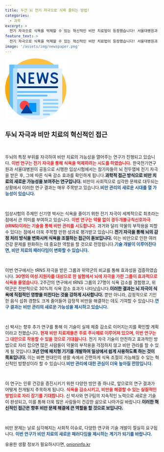 ```yaml
---
title: 두건 뇌 전기 자극으로 식욕 줄이는 방법!
categories:
  - 과학
excerpt: >
  전기 자극으로 식욕을 억제할 수 있는 혁신적인 비만 치료법이 등장했습니다! 서울대병원과 한국전기연구원 공동 연구팀이 세계 최초로 진행한 임상시험에서, 두뇌 자극이 식욕 감소에 효과적임을 입증했습니다. 비만 치료의 새로운 패러다임이 열리고 있습니다. 클릭하고 자세한 내용을 확인하세요!
feature_text: >
  전기 자극으로 식욕을 억제할 수 있는 혁신적인 비만 치료법이 등장했습니다! 서울대병원과 한국전기연구원 공동 연구팀이 세계 최초로 진행한 임상시험에서, 두뇌 자극이 식욕 감소에 효과적임을 입증했습니다. 비만 치료의 새로운 패러다임이 열리고 있습니다. 클릭하고 자세한 내용을 확인하세요!
image: '/assets/img/newspaper.png'
---
```


<p><img src="/assets/img/newspaper.png" alt="kimp 속보" /></p>

<h2 data-ke-size="size26">두뇌 자극과 비만 치료의 혁신적인 접근</h2>

<p data-ke-size="size16">&nbsp;</p>

<p>두뇌의 특정 부위를 자극하여 비만 치료의 가능성을 열어주는 연구가 진행되고 있습니다. <b><span style="color: #ee2323;">이번 연구는 전기 자극을 통해 식욕을 억제하려는 시도를 하였습니다.</span></b> 한국전기연구원과 서울대병원이 공동으로 시행한 임상시험에서는 참가자들이 뇌 전두엽에 전기 자극을 받은 후, 그에 따른 식욕 감소 효과를 확인하게 됩니다.<b><span style="background-color: #21538527;">과학적 접근 방식으로 비만 치료의 새로운 가능성을 보여주는 연구입니다.</span></b> 비만이 사회적으로 심각한 문제로 대두되는 상황에서 이러한 연구 결과는 매우 주목받고 있습니다.<b><span style="color: #1a5490;">비만 관리의 새로운 시대를 열 가능성이 있습니다.</span></b></p>

<p data-ke-size="size16">&nbsp;</p>

<p>임상시험의 주체인 신기영 박사는 식욕을 줄이기 위한 전기 자극이 세계적으로 최초라는 점에서 큰 의미를 부여하고 있습니다. <b><span style="color: #ee2323;">이번 연구는 약물 없이 경두개불규칙신호자극(tRNS)이라는 기술을 통해 비만 관리를 시도합니다.</span></b> 과거와 달리 약물의 부작용을 피할 수 있다는 점에서 더욱 주목할 만한 성과로 평가받고 있습니다.<b><span style="background-color: #21538527;">전기 자극을 통해 뇌의 감정 처리 방식을 변화시켜 식욕을 조절하는 접근이 돋보입니다.</span></b> 이는 비만으로 인한 여러 건강 문제를 완화하는 데 중요한 역할을 할 것으로 전망됩니다.<b><span style="color: #1a5490;">기술 개발이 이루어진다면, 비만 치료의 패러다임이 변화할 수 있습니다.</span></b></p>

<p data-ke-size="size16">&nbsp;</p>

<p>이번 연구에서는 tRNS 자극을 받은 그룹과 위약군의 비교를 통해 효과성을 검증하였습니다. <b><span style="color: #ee2323;">30명의 여성 지원자를 대상으로 한 실험에서 뇌에 자극을 가한 그룹이 효과적으로 식욕을 줄였습니다.</span></b> 2주간의 연구에서 tRNS 그룹의 27명이 식욕 감소를 경험했고, 위약군은 전반적으로 30%의 식욕 감소 효과가 나타났습니다.<b><span style="background-color: #21538527;">이러한 결과는 뇌 자극이 식욕에 직접적인 영향을 미친다는 것을 강하게 시사합니다.</span></b> 뿐만 아니라, 감정적으로 기인한 음식 섭취 경향도 크게 줄어들어 감정적 비만을 해결하는 데도 기여할 수 있습니다.<b><span style="color: #1a5490;">연구 결과는 비만 관리의 새로운 가능성을 제시하고 있습니다.</span></b></p>

<p data-ke-size="size16">&nbsp;</p>

<p>신 박사는 향후 추가 연구를 통해 이 기술이 실제 체중 감소로 이어지는지를 확인할 계획이라고 전했습니다. <b><span style="color: #ee2323;">현재 비만 치료제들은 주로 주사제로 이루어져 있으며, 이번 연구는 그 대안으로 작용할 수 있을 것으로 기대됩니다.</span></b> 전기 자극 기술이 안전하고 효과적인 방법으로 자리 잡으면 많은 사람들이 약물의 부작용을 걱정하지 않고 비만 관리를 할 수 있게 될 것입니다.<b><span style="background-color: #21538527;">3년 안에 패치형 기기를 개발하여 일상에서 쉽게 사용하도록 하는 것이 목표입니다.</span></b> 이는 바쁜 현대인의 생활 속에서 간편하게 식욕 조절이 가능해질 수 있는 혁신적인 방향성이라 할 수 있습니다.<b><span style="color: #1a5490;">비만 관리에 대한 관심이 더욱 높아질 전망입니다.</span></b></p>

<p data-ke-size="size16">&nbsp;</p>

<p>이 연구는 인류 건강을 증진시키기 위한 다양한 방안 중 하나로, 앞으로의 연구 결과가 어떻게 전개될지 주목하게 됩니다. <b><span style="color: #ee2323;">식욕을 감소시키고, 비만을 해결할 수 있는 실질적인 방법으로 자리 잡기를 기대합니다.</span></b> 신 박사와 연구팀의 지속적인 노력으로 새로운 기술이 완성되고, 이를 통해 더욱 많은 사람들이 건강한 삶으로 나아가길 바랍니다.<b><span style="background-color: #21538527;">이러한 혁신적인 접근은 향후 비만 문제 해결에 큰 역할을 할 것으로 보입니다.</span></b> </p>

<p data-ke-size="size16">&nbsp;</p>

<p>비만 문제는 날로 심각해지는 사회적 이슈로, 다양한 연구와 기술 개발이 절실히 요구됩니다. <b><span style="color: #1a5490;">이번 연구가 비만 치료의 새로운 패러다임을 제시하는 계기가 되기를 바랍니다.</span></b></p>
유용한 생활 정보가 필요하시다면, <a href="https://onioninfo.kr" rel="dofollow">onioninfo.kr</a>


